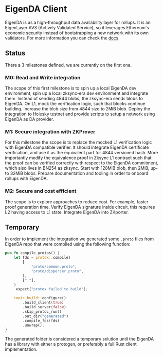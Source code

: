 # EigenDA Client

EigenDA is as a high-throughput data availability layer for rollups. It is an EigenLayer AVS (Actively Validated
Service), so it leverages Ethereum's economic security instead of bootstrapping a new network with its own validators.
For more information you can check the [docs](https://docs.eigenda.xyz/).

## Status

There a 3 milestones defined, we are currently on the first one.

### M0: Read and Write integration

The scope of this first milestone is to spin up a local EigenDA dev environment, spin up a local zksync-era dev
environment and integrate them. Instead of sending 4844 blobs, the zksync-era sends blobs to EigenDA. On L1, mock the
verification logic, such that blocks continue building. Increase the blob size from 4844 size to 2MiB blob. Deploy the
integration to Holesky testnet and provide scripts to setup a network using EigenDA as DA provider.

### M1: Secure integration with ZKProver

For this milestone the scope is to replace the mocked L1 verification logic with EigenDA compatible verifier. It should
integrate EigenDA certificate verification, and use it as the equivalent part for 4844 versioned hash. More importantly
modify the equivalence proof in Zksync L1 contract such that the proof can be verified correctly with respect to the
EigenDA commitment, which also lives in BN254 as zksync. Start with 128MiB blob, then 2MiB, up-to 32MiB blobs. Prepare
documentation and tooling in order to onboard rollups with EigenDA.

### M2: Secure and cost efficient

The scope is to explore approaches to reduce cost. For example, faster proof generation time. Verify EigenDA signature
inside circuit, this requires L2 having access to L1 state. Integrate EigenDA into ZKporter.

## Temporary

In order to implement the integration we generated some `.proto` files from EigenDA repo that were compiled using the
following function:

```rust
pub fn compile_protos() {
    let fds = protox::compile(
        [
            "proto/common.proto",
            "proto/disperser.proto",
        ],
        ["."],
    )
    .expect("protox failed to build");

    tonic_build::configure()
        .build_client(true)
        .build_server(false)
        .skip_protoc_run()
        .out_dir("generated")
        .compile_fds(fds)
        .unwrap();
}
```

The generated folder is considered a temporary solution until the EigenDA has a library with either a protogen, or
preferably a full Rust client implementation.
